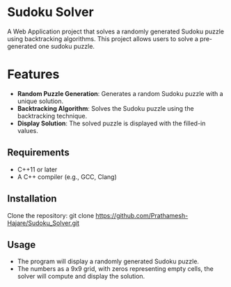 # Sudoku Solver

A Web Application project that solves a randomly generated Sudoku puzzle using backtracking algorithms. This project allows users to solve a pre-generated one sudoku puzzle.

# Features

- **Random Puzzle Generation**: Generates a random Sudoku puzzle with a unique solution.
- **Backtracking Algorithm**: Solves the Sudoku puzzle using the backtracking technique.
- **Display Solution**: The solved puzzle is displayed with the filled-in values.

## Requirements

- C++11 or later
- A C++ compiler (e.g., GCC, Clang)

## Installation
Clone the repository:
    git clone https://github.com/Prathamesh-Hajare/Sudoku_Solver.git
   
## Usage

- The program will display a randomly generated Sudoku puzzle.
- The numbers as a 9x9 grid, with zeros representing empty cells, the solver will compute and display the solution.
